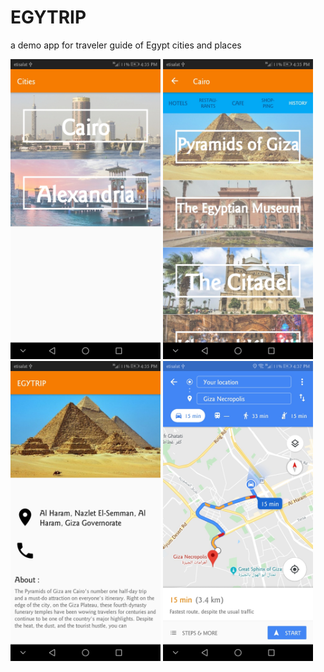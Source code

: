# EGYTRIP
a demo app for traveler guide of Egypt cities and places 

<img src="./screenshots/1.jpg" width="240" height="480">  <img src="./screenshots/2.jpg" width="240" height="480">  <img src="./screenshots/3.jpg" width="240" height="480">  <img src="./screenshots/4.jpg" width="240" height="480">
